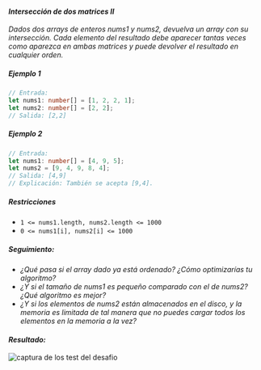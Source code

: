 #### _Intersección de dos matrices II_

_Dados dos arrays de enteros nums1 y nums2, devuelva un array con su intersección. Cada elemento del resultado debe aparecer tantas veces como aparezca en ambas matrices y puede devolver el resultado en cualquier orden._

##### _Ejemplo 1_

```typescript
// Entrada:
let nums1: number[] = [1, 2, 2, 1];
let nums2: number[] = [2, 2];
// Salida: [2,2]
```

##### _Ejemplo 2_

```typescript
// Entrada:
let nums1: number[] = [4, 9, 5];
let nums2 = [9, 4, 9, 8, 4];
// Salida: [4,9]
// Explicación: También se acepta [9,4].
```

##### _Restricciones_

- `1 <= nums1.length, nums2.length <= 1000`
- `0 <= nums1[i], nums2[i] <= 1000`

##### _Seguimiento:_

- _¿Qué pasa si el array dado ya está ordenado? ¿Cómo optimizarías tu algoritmo?_
- _¿Y si el tamaño de nums1 es pequeño comparado con el de nums2? ¿Qué algoritmo es mejor?_
- _¿Y si los elementos de nums2 están almacenados en el disco, y la memoria es limitada de tal manera que no puedes cargar todos los elementos en la memoria a la vez?_
#### _Resultado:_
![captura de los test del desafio](https://github.com/jean-carlos-19/leetcode/blob/master/captura/challengue-?-?.png)
